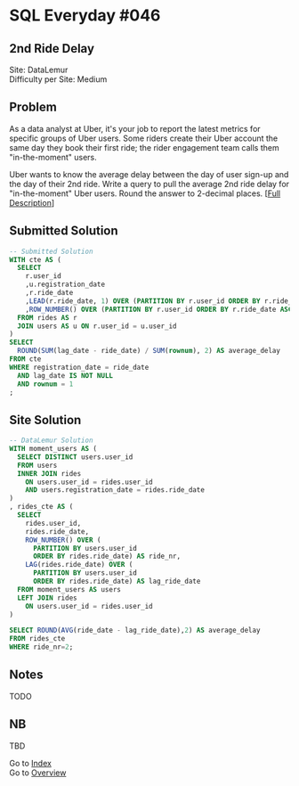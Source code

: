 # SQL Everyday \#046

## 2nd Ride Delay

Site: DataLemur\
Difficulty per Site: Medium

## Problem

As a data analyst at Uber, it's your job to report the latest metrics for specific groups of Uber users. Some riders create their Uber account the same day they book their first ride; the rider engagement team calls them "in-the-moment" users.

Uber wants to know the average delay between the day of user sign-up and the day of their 2nd ride. Write a query to pull the average 2nd ride delay for "in-the-moment" Uber users. Round the answer to 2-decimal places. [[Full Description](https://datalemur.com/questions/2nd-ride-delay)]

## Submitted Solution

```sql
-- Submitted Solution
WITH cte AS (
  SELECT
    r.user_id
    ,u.registration_date
    ,r.ride_date
    ,LEAD(r.ride_date, 1) OVER (PARTITION BY r.user_id ORDER BY r.ride_date ASC) AS lag_date
    ,ROW_NUMBER() OVER (PARTITION BY r.user_id ORDER BY r.ride_date ASC) AS rownum
  FROM rides AS r
  JOIN users AS u ON r.user_id = u.user_id
)
SELECT
  ROUND(SUM(lag_date - ride_date) / SUM(rownum), 2) AS average_delay
FROM cte
WHERE registration_date = ride_date
  AND lag_date IS NOT NULL 
  AND rownum = 1
;
```

## Site Solution

```sql
-- DataLemur Solution 
WITH moment_users AS (
  SELECT DISTINCT users.user_id
  FROM users 
  INNER JOIN rides
    ON users.user_id = rides.user_id
    AND users.registration_date = rides.ride_date
)
, rides_cte AS (
  SELECT 
    rides.user_id,
    rides.ride_date,
    ROW_NUMBER() OVER (
      PARTITION BY users.user_id 
      ORDER BY rides.ride_date) AS ride_nr,
    LAG(rides.ride_date) OVER (
      PARTITION BY users.user_id 
      ORDER BY rides.ride_date) AS lag_ride_date
  FROM moment_users AS users
  LEFT JOIN rides
    ON users.user_id = rides.user_id
)

SELECT ROUND(AVG(ride_date - lag_ride_date),2) AS average_delay
FROM rides_cte
WHERE ride_nr=2;
```

## Notes

TODO

## NB

TBD

Go to [Index](../?tab=readme-ov-file#index)\
Go to [Overview](../?tab=readme-ov-file)
